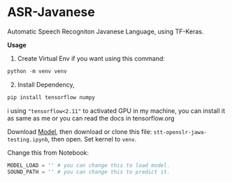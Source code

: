 # ASR-Javanese
Automatic Speech Recogniton Javanese Language, using TF-Keras.

**Usage**
1. Create Virtual Env if you want using this command:
```python
python -m venv venv
```
2. Install Dependency, 
```python
pip install tensorflow numpy
```

i using `"tensorflow<2.11"` to activated GPU in my machine, you can install it as same as me or you can read the docs in tensorflow.org


Download [Model](https://huggingface.co/johaness14/ASR-Javanese-Language), then download or clone this file: `stt-openslr-jawa-testing.ipynb`, then open. Set kernel to `venv`.

Change this from Notebook:
```python
MODEL_LOAD = '' # you can change this to load model.
SOUND_PATH = '' # you can change this to predict it. 
```
